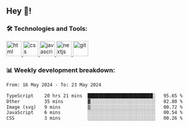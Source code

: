 ## Hey 👋!

###  🛠 Technologies and Tools:
 
 <a href="https://developer.mozilla.org/en-US/docs/Web/HTML" target="_blank"> <img src="https://www.vectorlogo.zone/logos/w3_html5/w3_html5-icon.svg" alt="html" width="40" height="40"/> </a>
 <a href="https://developer.mozilla.org/en-US/docs/Web/CSS" target="_blank"> <img src="https://user-images.githubusercontent.com/67515119/120896181-18628280-c629-11eb-86b4-3a5814712431.png" alt="css" width="40" height="40"/> </a>
 <a href="https://developer.mozilla.org/en-US/docs/Web/JavaScript" target="_blank"> <img src="https://cdn.worldvectorlogo.com/logos/javascript-1.svg" alt="javascript" width="40" height="40"/> </a>
 <a href="https://nextjs.org/" target="_blank"> <img src="https://cdn.worldvectorlogo.com/logos/next-js.svg" alt="nextjs" width="40" height="40"/> </a>
 <a href="https://git-scm.com/" target="_blank"> <img src="https://www.vectorlogo.zone/logos/git-scm/git-scm-icon.svg" alt="git" width="40" height="40"/> </a>

 
### 📊 Weekly development breakdown:

<!--START_SECTION:waka-->

```txt
From: 16 May 2024 - To: 23 May 2024

TypeScript    20 hrs 21 mins  ████████████████████████░   95.65 %
Other         35 mins         ▓░░░░░░░░░░░░░░░░░░░░░░░░   02.80 %
Image (svg)   9 mins          ▒░░░░░░░░░░░░░░░░░░░░░░░░   00.72 %
JavaScript    6 mins          ░░░░░░░░░░░░░░░░░░░░░░░░░   00.54 %
CSS           3 mins          ░░░░░░░░░░░░░░░░░░░░░░░░░   00.26 %
```

<!--END_SECTION:waka-->


